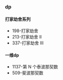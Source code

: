 ### dp


#### 打家劫舍系列
- 198-打家劫舍
- 213-打家劫舍 II
- 337-打家劫舍 III


#### 一维dp
- 1137-第 N 个泰波那契数
- 509-斐波那契数
